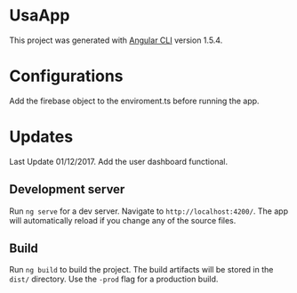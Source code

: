 # UsaApp

This project was generated with [Angular CLI](https://github.com/angular/angular-cli) version 1.5.4.

# Configurations
Add the firebase object to the enviroment.ts before running the app.

# Updates
Last Update 01/12/2017. Add the user dashboard functional.

## Development server

Run `ng serve` for a dev server. Navigate to `http://localhost:4200/`. The app will automatically reload if you change any of the source files.

## Build

Run `ng build` to build the project. The build artifacts will be stored in the `dist/` directory. Use the `-prod` flag for a production build.
